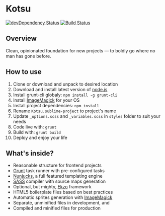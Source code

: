 # Kotsu

[![devDependency Status](https://img.shields.io/david/dev/LotusTM/Kotsu.svg?style=flat)](https://david-dm.org/LotusTM/Kotsu#info=devDependencies)
[![Build Status](https://img.shields.io/travis/LotusTM/Kotsu.svg?style=flat)](https://travis-ci.org/LotusTM/Kotsu)

## Overview

Clean, opinionated foundation for new projects — to boldly go where no man has gone before.

## How to use

1. Clone or download and unpack to desired location
2. Download and install latest version of [node.js](http://nodejs.org/)
3. Install grunt-cli globaly: `npm install -g grunt-cli`
3. Install [ImageMagick](http://www.imagemagick.org/script/binary-releases.php) for your OS
4. Install project dependencies: `npm install`
5. Rename `Kotsu.sublime-project` to project's name
6. Update `_options.scss` and `_variables.scss` in `styles` folder to suit your needs
7. Code live with: `grunt`
8. Build with: `grunt build`
9. Deploy and enjoy your life

## What's inside?

* Reasonable structure for frontend projects
* [Grunt](http://gruntjs.com/) task runner with pre-configured tasks
* [Nunjucks](http://mozilla.github.io/nunjucks/), a full featured templating engine
* [SASS](http://sass-lang.com/) compiler with source maps generation
* Optional, but mighty, [Ekzo](https://github.com/ArmorDarks/ekzo.sass) framework
* HTML5 boilerplate files based on best practices
* Automatic sprites generation with [ImageMagick](http://www.imagemagick.org)
* Separate, unminified files in development, and
* Compiled and minified files for production
